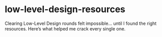 # low-level-design-resources
Clearing Low-Level Design rounds felt impossible… until I found the right resources. Here’s what helped me crack every single one.
